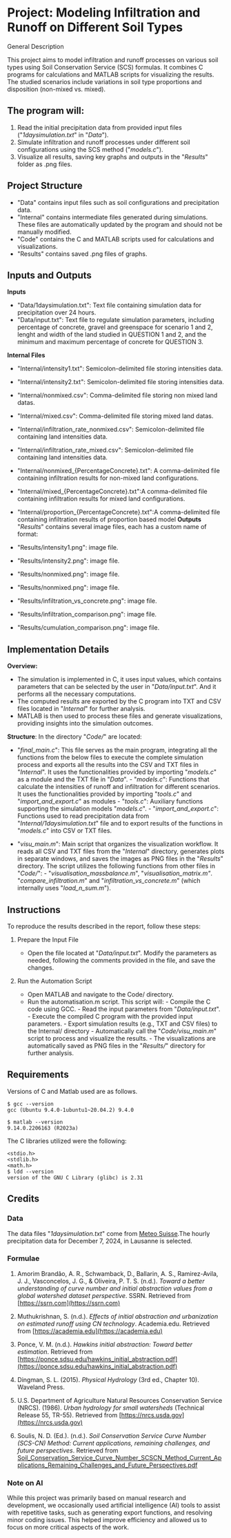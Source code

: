 # Project: Modeling Infiltration and Runoff on Different Soil Types

General Description

This project aims to model infiltration and runoff processes on various soil types using Soil Conservation Service (SCS) formulas. It combines C programs for calculations and MATLAB scripts for visualizing the results. The studied scenarios include variations in soil type proportions and disposition (non-mixed vs. mixed).


## The program will:  
1. Read the initial precipitation data from provided input files ("*1daysimulation.txt*" in "*Data*").  
2. Simulate infiltration and runoff processes under different soil configurations using the SCS method ("*models.c*").  
3. Visualize all results, saving key graphs and outputs in the "*Results*" folder as .png files. 

## Project Structure
- "Data" contains input files such as soil configurations and precipitation data.
- "Internal" contains intermediate files generated during simulations. These files are automatically updated by the program and should not be manually modified.
- "Code" contains the C and MATLAB scripts used for calculations and visualizations.
- "Results" contains saved .png files of graphs.

## Inputs and Outputs

**Inputs**

- "Data/1daysimulation.txt": Text file containing simulation data for precipitation over 24 hours.
- "Data/input.txt": Text file to regulate simulation parameters, including percentage of concrete, gravel and greenspace for scenario 1 and 2, lenght and width of the land studied in QUESTION 1 and 2, and the minimum and maximum percentage of concrete for QUESTION 3.

**Internal Files**

- "Internal/intensity1.txt": Semicolon-delimited file storing intensities data.
- "Internal/intensity2.txt": Semicolon-delimited file storing intensities data.

- "Internal/nonmixed.csv": Comma-delimited file storing non mixed land datas.
- "Internal/mixed.csv": Comma-delimited file storing mixed land datas.
- "Internal/infiltration_rate_nonmixed.csv": Semicolon-delimited file containing land intensities data.
- "Internal/infiltration_rate_mixed.csv": Semicolon-delimited file containing land intensities data.

- "Internal/nonmixed_{PercentageConcrete}.txt": A comma-delimited file containing infiltration results for non-mixed land configurations.
- "Internal/mixed_{PercentageConcrete}.txt":A comma-delimited file containing infiltration results for mixed land configurations.
- "Internal/proportion_{PercentageConcrete}.txt":A comma-delimited file containing infiltration results of proportion based model
**Outputs**
"*Results*" contains several image files, each has a custom name of format: 
- "Results/intensity1.png": image file.
- "Results/intensity2.png": image file.
- "Results/nonmixed.png": image file.
- "Results/nonmixed.png": image file.
- "Results/infiltration_vs_concrete.png": image file.
- "Results/infiltration_comparison.png": image file.
- "Results/cumulation_comparison.png": image file.


## Implementation Details

**Overview:**
- The simulation is implemented in C, it uses input values, which contains parameters that can be selected by the user in "*Data/input.txt*". And it performs all the necessary computations.
- The computed results are exported by the C program into TXT and CSV files located in "*Internal*" for further analysis.
- MATLAB is then used to process these files and generate visualizations, providing insights into the simulation outcomes.

**Structure**: In the directory "*Code/*" are located:


- "*final_main.c*": This file serves as the main program, integrating all the functions from the below files to execute the complete simulation process and exports all the results into the CSV and TXT files in "*Internal*". It uses the functionalities provided by importing "*models.c*" as a module and the TXT file in "*Data*".
              - "*models.c*": Functions that calculate the intensities of runoff and infiltration for different scenarios. It uses the functionalities provided by importing "*tools.c*" and "*import_and_export.c*" as modules
              - "*tools.c*": Auxiliary functions supporting the simulation models "*models.c*".
              - "*import_and_export.c*": Functions used to read precipitation data from "*Internal/1daysimulation.txt*" file and to export results of the functions in "*models.c*" into CSV or TXT files.


- "*visu_main.m*": Main script that organizes the visualization workflow. It reads all CSV and TXT files from the "*Internal*" directory, generates plots in separate windows, and saves the images as PNG files in the "*Results*" directory. The script utilizes the following functions from other files in  "*Code/*":
              - "*visualisation_massbalance.m*", "*visualisation_matrix.m"*. "*compare_infiltration.m*" and "*infiltration_vs_concrete.m*" (which internally uses  "*load_n_sum.m*").


## Instructions

To reproduce the results described in the report, follow these steps:
1. Prepare the Input File
      - Open the file located at "*Data/input.txt*". Modify the parameters as needed, following the comments provided in the file, and save the changes.

2. Run the Automation Script
      -  Open MATLAB and navigate to the Code/ directory.
      -  Run the automatisation.m script. This script will:
               -  Compile the C code using GCC.
               -  Read the input parameters from "*Data/input.txt*".
               -  Execute the compiled C program with the provided input parameters.
               -  Export simulation results (e.g., TXT and CSV files) to the Internal/ directory
               -  Automatically call the "*Code/visu_main.m*" script to process and visualize the results.
               -  The visualizations are automatically saved as PNG files in the "*Results/*" directory for further analysis.



## Requirements

Versions of C and Matlab used are as follows.
```
$ gcc --version
gcc (Ubuntu 9.4.0-1ubuntu1~20.04.2) 9.4.0

$ matlab --version
9.14.0.2206163 (R2023a)
```
The C libraries utilized were the following:
```
<stdio.h>
<stdlib.h>
<math.h>
$ ldd --version
version of the GNU C Library (glibc) is 2.31
```

## Credits

### Data

The data files "*1daysimulation.txt*" come from [Meteo Suisse](https://www.meteosuisse.admin.ch/services-et-publications/applications/valeurs-mesurees-et-reseaux-de-mesure.html#param=messwerte-niederschlag-10min&table=true&station=LSN).The hourly precipitation data for December 7, 2024, in Lausanne is selected.

### Formulae

1. Amorim Brandão, A. R., Schwamback, D., Ballarin, A. S., Ramirez-Avila, J. J., Vasconcelos, J. G., & Oliveira, P. T. S. (n.d.). *Toward a better understanding of curve number and initial abstraction values from a global watershed dataset perspective*. SSRN. Retrieved from [https://ssrn.com](https://ssrn.com)

2. Muthukrishnan, S. (n.d.). *Effects of initial abstraction and urbanization on estimated runoff using CN technology*. Academia.edu. Retrieved from [https://academia.edu](https://academia.edu)

3. Ponce, V. M. (n.d.). *Hawkins initial abstraction: Toward better estimation*. Retrieved from [https://ponce.sdsu.edu/hawkins_initial_abstraction.pdf](https://ponce.sdsu.edu/hawkins_initial_abstraction.pdf)

4. Dingman, S. L. (2015). *Physical Hydrology* (3rd ed., Chapter 10). Waveland Press.

5. U.S. Department of Agriculture Natural Resources Conservation Service (NRCS). (1986). *Urban hydrology for small watersheds* (Technical Release 55, TR-55). Retrieved from [https://nrcs.usda.gov](https://nrcs.usda.gov)

6. Soulis, N. D. (Ed.). (n.d.). *Soil Conservation Service Curve Number (SCS-CN) Method: Current applications, remaining challenges, and future perspectives*. Retrieved from [Soil_Conservation_Service_Curve_Number_SCSCN_Method_Current_Applications_Remaining_Challenges_and_Future_Perspectives.pdf](Soil_Conservation_Service_Curve_Number_SCSCN_Method_Current_Applications_Remaining_Challenges_and_Future_Perspectives.pdf)



### Note on AI

While this project was primarily based on manual research and development, we occasionally used artificial intelligence (AI) tools to assist with repetitive tasks, such as generating export functions, and resolving minor coding issues. This helped improve efficiency and allowed us to focus on more critical aspects of the work.

